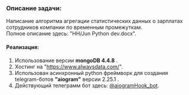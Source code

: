### Описание задачи: 

Написание алгоритма агрегации статистических данных о зарплатах сотрудников компании по временным промежуткам.   
Полное описание здесь: "HH/Jun Python dev.docx".  

#### Реализация:  
1. Использование версии **mongoDB 4.4.8** .  
2. Хостинг на "https://www.alwaysdata.com/".  
3. Использован асинхронный python фреймворк для создания telegram-ботов **"aiogram"** версии 2.25.1 .  
4. Действующий телеграмм бот здесь: [@aiogramHook_bot](https://t.me/aiogramHook_bot).  


